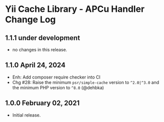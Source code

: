 # Yii Cache Library - APCu Handler Change Log

## 1.1.1 under development

- no changes in this release.

## 1.1.0 April 24, 2024

- Enh: Add composer require checker into CI
- Chg #28: Raise the minimum `psr/simple-cache` version to `^2.0|^3.0` and the minimum PHP version to `^8.0` (@dehbka)

## 1.0.0 February 02, 2021

- Initial release.
